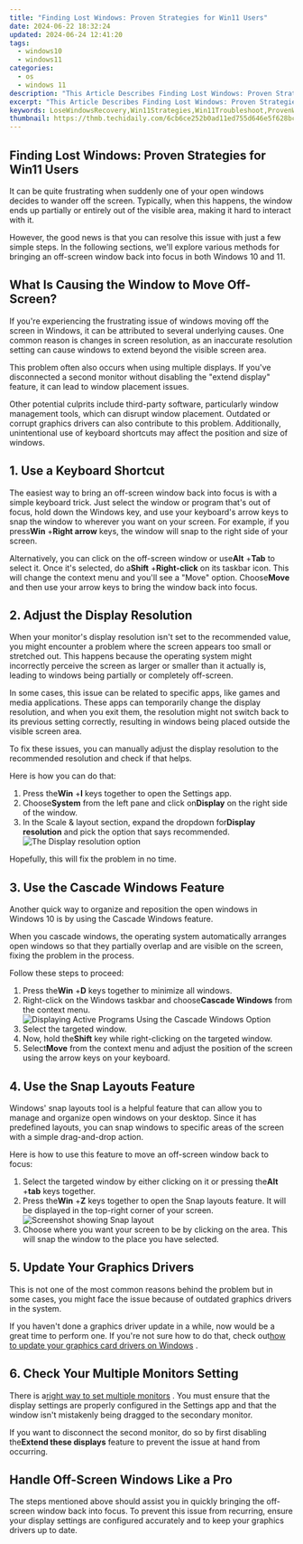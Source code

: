 ```yaml
---
title: "Finding Lost Windows: Proven Strategies for Win11 Users"
date: 2024-06-22 18:32:24
updated: 2024-06-24 12:41:20
tags:
  - windows10
  - windows11
categories:
  - os
  - windows 11
description: "This Article Describes Finding Lost Windows: Proven Strategies for Win11 Users"
excerpt: "This Article Describes Finding Lost Windows: Proven Strategies for Win11 Users"
keywords: LoseWindowsRecovery,Win11Strategies,Win11Troubleshoot,ProvenWinSolutions,FixingWinIssues,WindowsLTechtips,RestoreLostWindows
thumbnail: https://thmb.techidaily.com/6cb6ce252b0ad11ed755d646e5f628bce768541280a5d0954fc83219a7cf15b8.jpg
---
```


## Finding Lost Windows: Proven Strategies for Win11 Users

 It can be quite frustrating when suddenly one of your open windows decides to wander off the screen. Typically, when this happens, the window ends up partially or entirely out of the visible area, making it hard to interact with it.

 However, the good news is that you can resolve this issue with just a few simple steps. In the following sections, we'll explore various methods for bringing an off-screen window back into focus in both Windows 10 and 11.

## What Is Causing the Window to Move Off-Screen?

 If you're experiencing the frustrating issue of windows moving off the screen in Windows, it can be attributed to several underlying causes. One common reason is changes in screen resolution, as an inaccurate resolution setting can cause windows to extend beyond the visible screen area.

 This problem often also occurs when using multiple displays. If you've disconnected a second monitor without disabling the "extend display" feature, it can lead to window placement issues.

 Other potential culprits include third-party software, particularly window management tools, which can disrupt window placement. Outdated or corrupt graphics drivers can also contribute to this problem. Additionally, unintentional use of keyboard shortcuts may affect the position and size of windows.

## 1\. Use a Keyboard Shortcut

 The easiest way to bring an off-screen window back into focus is with a simple keyboard trick. Just select the window or program that's out of focus, hold down the Windows key, and use your keyboard's arrow keys to snap the window to wherever you want on your screen. For example, if you press**Win** +**Right arrow** keys, the window will snap to the right side of your screen.

 Alternatively, you can click on the off-screen window or use**Alt** +**Tab** to select it. Once it's selected, do a**Shift** +**Right-click** on its taskbar icon. This will change the context menu and you'll see a "Move" option. Choose**Move** and then use your arrow keys to bring the window back into focus.

## 2\. Adjust the Display Resolution

 When your monitor's display resolution isn't set to the recommended value, you might encounter a problem where the screen appears too small or stretched out. This happens because the operating system might incorrectly perceive the screen as larger or smaller than it actually is, leading to windows being partially or completely off-screen.

 In some cases, this issue can be related to specific apps, like games and media applications. These apps can temporarily change the display resolution, and when you exit them, the resolution might not switch back to its previous setting correctly, resulting in windows being placed outside the visible screen area.

 To fix these issues, you can manually adjust the display resolution to the recommended resolution and check if that helps.

Here is how you can do that:

1. Press the**Win** +**I** keys together to open the Settings app.
2. Choose**System** from the left pane and click on**Display** on the right side of the window.
3. In the Scale & layout section, expand the dropdown for**Display resolution** and pick the option that says recommended.  
![The Display resolution option](https://static1.makeuseofimages.com/wordpress/wp-content/uploads/2023/06/display-resolution-setting.jpg)

Hopefully, this will fix the problem in no time.

## 3\. Use the Cascade Windows Feature

 Another quick way to organize and reposition the open windows in Windows 10 is by using the Cascade Windows feature.

 When you cascade windows, the operating system automatically arranges open windows so that they partially overlap and are visible on the screen, fixing the problem in the process.

Follow these steps to proceed:

1. Press the**Win** +**D** keys together to minimize all windows.
2. Right-click on the Windows taskbar and choose**Cascade Windows** from the context menu.  
![Displaying Active Programs Using the Cascade Windows Option](https://static1.makeuseofimages.com/wordpress/wp-content/uploads/2022/06/Displaying-Active-Programs-Using-the-Cascade-Windows-Option.jpg)
3. Select the targeted window.
4. Now, hold the**Shift** key while right-clicking on the targeted window.
5. Select**Move** from the context menu and adjust the position of the screen using the arrow keys on your keyboard.

## 4\. Use the Snap Layouts Feature

 Windows' snap layouts tool is a helpful feature that can allow you to manage and organize open windows on your desktop. Since it has predefined layouts, you can snap windows to specific areas of the screen with a simple drag-and-drop action.

 Here is how to use this feature to move an off-screen window back to focus:

1. Select the targeted window by either clicking on it or pressing the**Alt** +**tab** keys together.
2. Press the**Win** +**Z** keys together to open the Snap layouts feature. It will be displayed in the top-right corner of your screen.  
![Screenshot showing Snap layout](https://static1.makeuseofimages.com/wordpress/wp-content/uploads/2023/04/snap-layout-1.jpg)
3. Choose where you want your screen to be by clicking on the area. This will snap the window to the place you have selected.

## 5\. Update Your Graphics Drivers

 This is not one of the most common reasons behind the problem but in some cases, you might face the issue because of outdated graphics drivers in the system.

 If you haven't done a graphics driver update in a while, now would be a great time to perform one. If you're not sure how to do that, check out[how to update your graphics card drivers on Windows](https://www.makeuseof.com/update-graphics-drivers-in-windows-10/) .

## 6\. Check Your Multiple Monitors Setting

 There is a[right way to set multiple monitors](https://www.makeuseof.com/tag/multiple-displays-windows-10-guide/) . You must ensure that the display settings are properly configured in the Settings app and that the window isn't mistakenly being dragged to the secondary monitor.

 If you want to disconnect the second monitor, do so by first disabling the**Extend these displays** feature to prevent the issue at hand from occurring.

## Handle Off-Screen Windows Like a Pro

 The steps mentioned above should assist you in quickly bringing the off-screen window back into focus. To prevent this issue from recurring, ensure your display settings are configured accurately and to keep your graphics drivers up to date.

<ins class="adsbygoogle"
     style="display:block"
     data-ad-format="autorelaxed"
     data-ad-client="ca-pub-7571918770474297"
     data-ad-slot="1223367746"></ins>



<ins class="adsbygoogle"
     style="display:block"
     data-ad-client="ca-pub-7571918770474297"
     data-ad-slot="8358498916"
     data-ad-format="auto"
     data-full-width-responsive="true"></ins>
